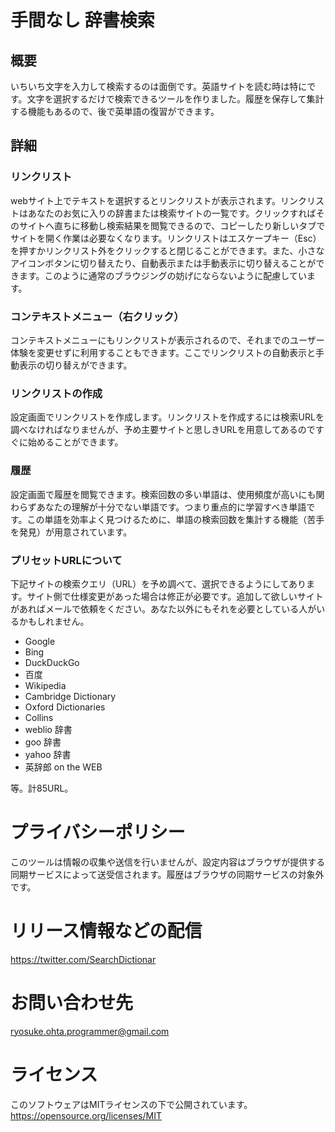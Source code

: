# 手間なし 辞書検索
## 概要
いちいち文字を入力して検索するのは面倒です。英語サイトを読む時は特にです。文字を選択するだけで検索できるツールを作りました。履歴を保存して集計する機能もあるので、後で英単語の復習ができます。

## 詳細
### リンクリスト
webサイト上でテキストを選択するとリンクリストが表示されます。リンクリストはあなたのお気に入りの辞書または検索サイトの一覧です。クリックすればそのサイトへ直ちに移動し検索結果を閲覧できるので、コピーしたり新しいタブでサイトを開く作業は必要なくなります。リンクリストはエスケープキー（Esc）を押すかリンクリスト外をクリックすると閉じることができます。また、小さなアイコンボタンに切り替えたり、自動表示または手動表示に切り替えることができます。このように通常のブラウジングの妨げにならないように配慮しています。

### コンテキストメニュー（右クリック）
コンテキストメニューにもリンクリストが表示されるので、それまでのユーザー体験を変更せずに利用することもできます。ここでリンクリストの自動表示と手動表示の切り替えができます。

### リンクリストの作成
設定画面でリンクリストを作成します。リンクリストを作成するには検索URLを調べなければなりませんが、予め主要サイトと思しきURLを用意してあるのですぐに始めることができます。

### 履歴
設定画面で履歴を閲覧できます。検索回数の多い単語は、使用頻度が高いにも関わらずあなたの理解が十分でない単語です。つまり重点的に学習すべき単語です。この単語を効率よく見つけるために、単語の検索回数を集計する機能（苦手を発見）が用意されています。

### プリセットURLについて
下記サイトの検索クエリ（URL）を予め調べて、選択できるようにしてあります。サイト側で仕様変更があった場合は修正が必要です。追加して欲しいサイトがあればメールで依頼をください。あなた以外にもそれを必要としている人がいるかもしれません。

* Google
* Bing
* DuckDuckGo
* 百度
* Wikipedia
* Cambridge Dictionary
* Oxford Dictionaries
* Collins
* weblio 辞書
* goo 辞書
* yahoo 辞書
* 英辞郎 on the WEB

等。計85URL。

# プライバシーポリシー
このツールは情報の収集や送信を行いませんが、設定内容はブラウザが提供する同期サービスによって送受信されます。履歴はブラウザの同期サービスの対象外です。

# リリース情報などの配信
https://twitter.com/SearchDictionar

# お問い合わせ先
ryosuke.ohta.programmer@gmail.com

# ライセンス
このソフトウェアはMITライセンスの下で公開されています。
https://opensource.org/licenses/MIT
